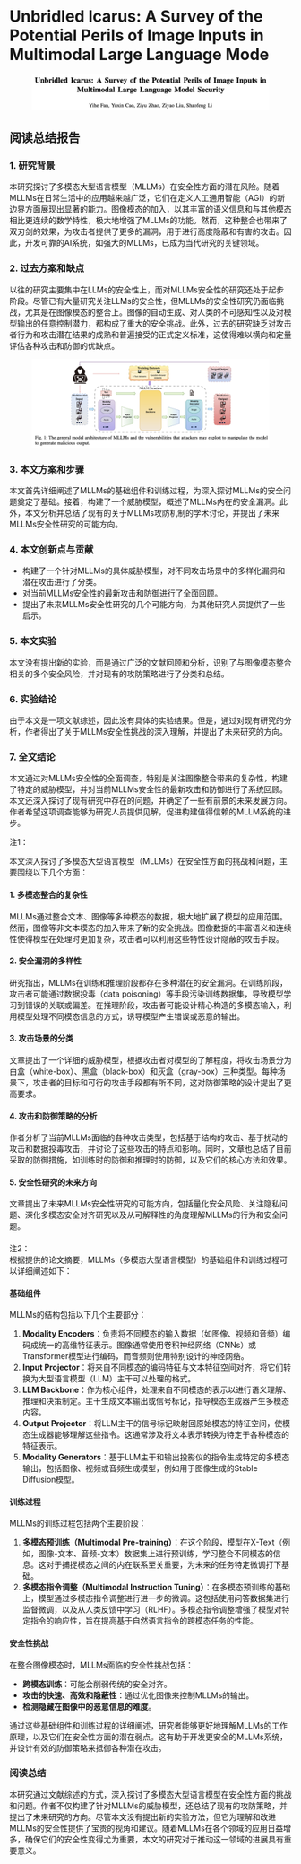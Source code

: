 # Unbridled Icarus: A Survey of the Potential Perils of Image Inputs in Multimodal Large Language Mode

<figure><img src="../.gitbook/assets/image (4) (1) (1) (1) (1) (1) (1) (1) (1) (1) (1) (1).png" alt=""><figcaption></figcaption></figure>

## 阅读总结报告

### 1. 研究背景

本研究探讨了多模态大型语言模型（MLLMs）在安全性方面的潜在风险。随着MLLMs在日常生活中的应用越来越广泛，它们在定义人工通用智能（AGI）的新边界方面展现出显著的能力。图像模态的加入，以其丰富的语义信息和与其他模态相比更连续的数学特性，极大地增强了MLLMs的功能。然而，这种整合也带来了双刃剑的效果，为攻击者提供了更多的漏洞，用于进行高度隐蔽和有害的攻击。因此，开发可靠的AI系统，如强大的MLLMs，已成为当代研究的关键领域。

### 2. 过去方案和缺点

以往的研究主要集中在LLMs的安全性上，而对MLLMs安全性的研究还处于起步阶段。尽管已有大量研究关注LLMs的安全性，但MLLMs的安全性研究仍面临挑战，尤其是在图像模态的整合上。图像的自动生成、对人类的不可感知性以及对模型输出的任意控制潜力，都构成了重大的安全挑战。此外，过去的研究缺乏对攻击者行为和攻击潜在结果的成熟和普遍接受的正式定义标准，这使得难以横向和定量评估各种攻击和防御的优缺点。

<figure><img src="../.gitbook/assets/image (1) (1) (1) (1) (1) (1) (1) (1) (1) (1) (1) (1) (1) (1).png" alt=""><figcaption></figcaption></figure>

### 3. 本文方案和步骤

本文首先详细阐述了MLLMs的基础组件和训练过程，为深入探讨MLLMs的安全问题奠定了基础。接着，构建了一个威胁模型，概述了MLLMs内在的安全漏洞。此外，本文分析并总结了现有的关于MLLMs攻防机制的学术讨论，并提出了未来MLLMs安全性研究的可能方向。

### 4. 本文创新点与贡献

* 构建了一个针对MLLMs的具体威胁模型，对不同攻击场景中的多样化漏洞和潜在攻击进行了分类。
* 对当前MLLMs安全性的最新攻击和防御进行了全面回顾。
* 提出了未来MLLMs安全性研究的几个可能方向，为其他研究人员提供了一些启示。

### 5. 本文实验

本文没有提出新的实验，而是通过广泛的文献回顾和分析，识别了与图像模态整合相关的多个安全风险，并对现有的攻防策略进行了分类和总结。

### 6. 实验结论

由于本文是一项文献综述，因此没有具体的实验结果。但是，通过对现有研究的分析，作者得出了关于MLLMs安全性挑战的深入理解，并提出了未来研究的方向。

### 7. 全文结论

本文通过对MLLMs安全性的全面调查，特别是关注图像整合带来的复杂性，构建了特定的威胁模型，并对当前MLLMs安全性的最新攻击和防御进行了系统回顾。本文还深入探讨了现有研究中存在的问题，并确定了一些有前景的未来发展方向。作者希望这项调查能够为研究人员提供见解，促进构建值得信赖的MLLM系统的进步。



注1：

本文深入探讨了多模态大型语言模型（MLLMs）在安全性方面的挑战和问题，主要围绕以下几个方面：

#### 1. 多模态整合的复杂性

MLLMs通过整合文本、图像等多种模态的数据，极大地扩展了模型的应用范围。然而，图像等非文本模态的加入带来了新的安全挑战。图像数据的丰富语义和连续性使得模型在处理时更加复杂，攻击者可以利用这些特性设计隐蔽的攻击手段。

#### 2. 安全漏洞的多样性

研究指出，MLLMs在训练和推理阶段都存在多种潜在的安全漏洞。在训练阶段，攻击者可能通过数据投毒（data poisoning）等手段污染训练数据集，导致模型学习到错误的关联或偏差。在推理阶段，攻击者可能设计精心构造的多模态输入，利用模型处理不同模态信息的方式，诱导模型产生错误或恶意的输出。

#### 3. 攻击场景的分类

文章提出了一个详细的威胁模型，根据攻击者对模型的了解程度，将攻击场景分为白盒（white-box）、黑盒（black-box）和灰盒（gray-box）三种类型。每种场景下，攻击者的目标和可行的攻击手段都有所不同，这对防御策略的设计提出了更高要求。

#### 4. 攻击和防御策略的分析

作者分析了当前MLLMs面临的各种攻击类型，包括基于结构的攻击、基于扰动的攻击和数据投毒攻击，并讨论了这些攻击的特点和影响。同时，文章也总结了目前采取的防御措施，如训练时的防御和推理时的防御，以及它们的核心方法和效果。

#### 5. 安全性研究的未来方向

文章提出了未来MLLMs安全性研究的可能方向，包括量化安全风险、关注隐私问题、深化多模态安全对齐研究以及从可解释性的角度理解MLLMs的行为和安全问题。

####



注2：\
根据提供的论文摘要，MLLMs（多模态大型语言模型）的基础组件和训练过程可以详细阐述如下：

#### 基础组件

MLLMs的结构包括以下几个主要部分：

1. **Modality Encoders**：负责将不同模态的输入数据（如图像、视频和音频）编码成统一的高维特征表示。图像通常使用卷积神经网络（CNNs）或Transformer模型进行编码，而音频则使用特别设计的神经网络。
2. **Input Projector**：将来自不同模态的编码特征与文本特征空间对齐，将它们转换为大型语言模型（LLM）主干可以处理的格式。
3. **LLM Backbone**：作为核心组件，处理来自不同模态的表示以进行语义理解、推理和决策制定。主干生成文本输出或信号标记，指导模态生成器产生多模态内容。
4. **Output Projector**：将LLM主干的信号标记映射回原始模态的特征空间，使模态生成器能够理解这些指令。这通常涉及将文本表示转换为特定于各种模态的特征表示。
5. **Modality Generators**：基于LLM主干和输出投影仪的指令生成特定的多模态输出，包括图像、视频或音频生成模型，例如用于图像生成的Stable Diffusion模型。

#### 训练过程

MLLMs的训练过程包括两个主要阶段：

1. **多模态预训练（Multimodal Pre-training）**：在这个阶段，模型在X-Text（例如，图像-文本、音频-文本）数据集上进行预训练，学习整合不同模态的信息。这对于捕捉模态之间的内在联系至关重要，为未来的任务特定微调打下基础。
2. **多模态指令调整（Multimodal Instruction Tuning）**：在多模态预训练的基础上，模型通过多模态指令调整进行进一步的微调。这包括使用问答数据集进行监督微调，以及从人类反馈中学习（RLHF）。多模态指令调整增强了模型对特定指令的响应性，旨在提高基于自然语言指令的跨模态任务的性能。

#### 安全性挑战

在整合图像模态时，MLLMs面临的安全性挑战包括：

* **跨模态训练**：可能会削弱传统的安全对齐。
* **攻击的快速、高效和隐蔽性**：通过优化图像来控制MLLMs的输出。
* **检测隐藏在图像中的恶意信息的难度**。

通过这些基础组件和训练过程的详细阐述，研究者能够更好地理解MLLMs的工作原理，以及它们在安全性方面的潜在弱点。这有助于开发更安全的MLLMs系统，并设计有效的防御策略来抵御各种潜在攻击。





### 阅读总结

本研究通过文献综述的方式，深入探讨了多模态大型语言模型在安全性方面的挑战和问题。作者不仅构建了针对MLLMs的威胁模型，还总结了现有的攻防策略，并提出了未来研究的方向。尽管本文没有提出新的实验方法，但它为理解和改进MLLMs的安全性提供了宝贵的视角和建议。随着MLLMs在各个领域的应用日益增多，确保它们的安全性变得尤为重要，本文的研究对于推动这一领域的进展具有重要意义。
